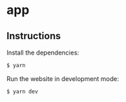 # app

## Instructions

Install the dependencies:

```sh
$ yarn
```

Run the website in development mode:

```sh
$ yarn dev
```
